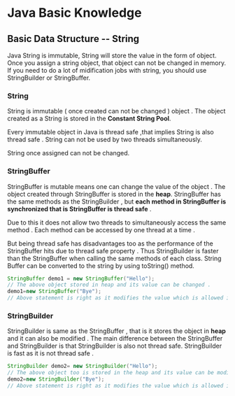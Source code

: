 # Java Basic Knowledge

## Basic Data Structure -- String

Java String is immutable, String will store the value in the form of object. Once you assign a string object, that object can not be changed in memory. If you need to do a lot of midification jobs with string, you should use StringBuilder or StringBuffer.

### String

String is immutable \( once created can not be changed \) object . The object created as a String is stored in the **Constant String Pool**. 

Every immutable object in Java is thread safe ,that implies String is also thread safe . String can not be used by two threads simultaneously.

String once assigned can not be changed.



### StringBuffer

StringBuffer is mutable means one can change the value of the object . The object created through StringBuffer is stored in the **heap**. StringBuffer has the same methods as the StringBuilder , but **each method in StringBuffer is synchronized that is StringBuffer is thread safe** .

Due to this it does not allow two threads to simultaneously access the same method . Each method can be accessed by one thread at a time . 

But being thread safe has disadvantages too as the performance of the StringBuffer hits due to thread safe property . Thus StringBuilder is faster than the StringBuffer when calling the same methods of each class. String Buffer can be converted to the string by using toString\(\) method.

```java
StringBuffer demo1 = new StringBuffer("Hello");
// The above object stored in heap and its value can be changed .
demo1=new StringBuffer("Bye");
// Above statement is right as it modifies the value which is allowed in the StringBuffer
```

### StringBuilder

StringBuilder is same as the StringBuffer , that is it stores the object in **heap** and it can also be modified . The main difference between the StringBuffer and StringBuilder is that StringBuilder is also not thread safe. StringBuilder is fast as it is not thread safe .

```java
StringBuilder demo2= new StringBuilder("Hello");
// The above object too is stored in the heap and its value can be modified
demo2=new StringBuilder("Bye");
// Above statement is right as it modifies the value which is allowed in the StringBuilder
```



